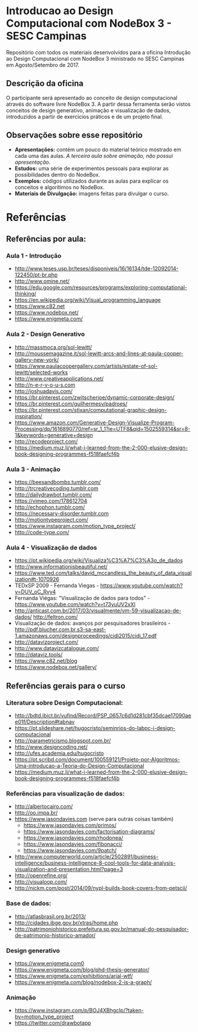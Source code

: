 # Introducao ao Design Computacional com NodeBox 3 - SESC Campinas
Repositório com todos os materiais desenvolvidos para a oficina Introdução ao Design Computacional com NodeBox 3 ministrado no SESC Campinas em Agosto/Setembro de 2017.

## Descrição da oficina
O participante será apresentado ao conceito de design computacional através do software livre NodeBox 3. A partir dessa ferramenta serão vistos conceitos de design generativo, animação e visualização de dados, introduzidos a partir de exercícios práticos e de um projeto final.

## Observações sobre esse repositório
- **Apresentações:** contém um pouco do material teórico mostrado em cada uma das aulas. *A terceira aula sobre animação, não possui apresentação*.
- **Estudos:** uma série de experimentos pessoais para explorar as possibilidades dentro do NodeBox.
- **Exemplos:** códigos utilizados durante as aulas para explicar os conceitos e algorítimos no NodeBox.
- **Materiais de Divulgação:** imagens feitas para divulgar o curso.

# Referências

## Referências por aula:

### Aula 1 - Introdução
- http://www.teses.usp.br/teses/disponiveis/16/16134/tde-12092014-122450/pt-br.php
- http://www.omine.net/
- https://edu.google.com/resources/programs/exploring-computational-thinking/
- https://en.wikipedia.org/wiki/Visual_programming_language
- https://www.c82.net
- https://www.nodebox.net/
- https://www.enigmeta.com/

### Aula 2 - Design Generativo
- http://massmoca.org/sol-lewitt/
- http://moussemagazine.it/sol-lewitt-arcs-and-lines-at-paula-cooper-gallery-new-york/
- https://www.paulacoopergallery.com/artists/estate-of-sol-lewitt/selected-works
- http://www.creativeapplications.net/
- http://n-e-r-v-o-u-s.com
- http://joshuadavis.com/
- https://br.pinterest.com/zwitscherjoe/dynamic-corporate-design/
- https://br.pinterest.com/guilhermesv/padroes/
- https://br.pinterest.com/stixan/computational-graphic-design-inspiration/
- https://www.amazon.com/Generative-Design-Visualize-Program-Processing/dp/1616890770/ref=sr_1_1?ie=UTF8&qid=1502559314&sr=8-1&keywords=generative+design
- http://recodeproject.com/
- https://medium.muz.li/what-i-learned-from-the-2-000-elusive-design-book-designing-programmes-f518faefcf4b

### Aula 3 - Animação
- https://beesandbombs.tumblr.com/
- http://trcreativecoding.tumblr.com
- http://dailydrawbot.tumblr.com/
- https://vimeo.com/178612704
- http://echophon.tumblr.com/
- https://necessary-disorder.tumblr.com
- http://motiontypeproject.com/
- https://www.instagram.com/motion_type_project/
- http://code-type.com/

### Aula 4 - Visualização de dados
- https://pt.wikipedia.org/wiki/Visualiza%C3%A7%C3%A3o_de_dados
- http://www.informationisbeautiful.net/
- https://www.ted.com/talks/david_mccandless_the_beauty_of_data_visualization#t-1070926
- TEDxSP 2009 - Fernanda Viegas - https://www.youtube.com/watch?v=DUV_oC_Rvy4
- Fernanda Viégas: "Visualização de dados para todos" - https://www.youtube.com/watch?v=t73yuUV2xXI
- http://anticast.com.br/2017/03/visualmente/vm-59-visualizacao-de-dados/
http://feltron.com/
- Visualização de dados: avanços por pesquisadores brasileiros - http://pdf.blucher.com.br.s3-sa-east-1.amazonaws.com/designproceedings/cidi2015/cidi_17.pdf
- http://datavizproject.com/
- http://www.datavizcatalogue.com/
- http://dataviz.tools/
- https://www.c82.net/blog
- https://www.nodebox.net/gallery/

## Referências gerais para o curso

### Literatura sobre Design Computacional:
- http://bdtd.ibict.br/vufind/Record/PSP_0657c6d1d281cbf35dcae17090aee01f/Description#tabnav
- https://pt.slideshare.net/hugocristo/seminrios-do-labpc-i-design-computacional
- http://parametricismo.blogspot.com.br/
- http://www.designcoding.net/
- http://ufes.academia.edu/hugocristo
- https://pt.scribd.com/document/100559121/Projeto-por-Algoritmos-Uma-introducao-a-Teoria-do-Design-Computacional
- https://medium.muz.li/what-i-learned-from-the-2-000-elusive-design-book-designing-programmes-f518faefcf4b

### Referências para visualização de dados:
- http://albertocairo.com/
- http://oo.impa.br/
- https://www.jasondavies.com (serve para outras coisas também)
  - https://www.jasondavies.com/primos/
  - https://www.jasondavies.com/factorisation-diagrams/
  - https://www.jasondavies.com/rhodonea/
  - https://www.jasondavies.com/fibonacci/
  - https://www.jasondavies.com/9patch/
 - http://www.computerworld.com/article/2502891/business-intelligence/business-intelligence-8-cool-tools-for-data-analysis-visualization-and-presentation.html?page=3
 - http://openrefine.org/
 - http://visualoop.com/
 - http://nickm.com/post/2014/09/nypl-builds-book-covers-from-petscii/

### Base de dados:
 - http://atlasbrasil.org.br/2013/
 - http://cidades.ibge.gov.br/xtras/home.php
 - http://patrimoniohistorico.prefeitura.sp.gov.br/manual-do-pesquisador-de-patrimonio-historico-amador/

### Design generativo
 - https://www.enigmeta.com0
  - https://www.enigmeta.com/blog/phd-thesis-generator/
  - https://www.enigmeta.com/exhibitions/arial-wtf/
  - https://www.enigmeta.com/blog/nodebox-2-is-a-graph/

### Animação
 - https://www.instagram.com/p/BOJ4XBhgcIp/?taken-by=motion_type_project
 - https://twitter.com/drawbotapp
